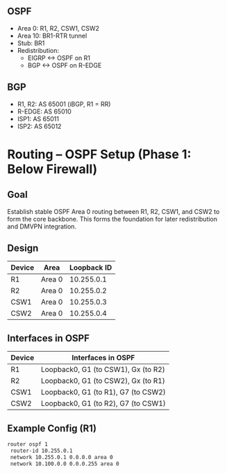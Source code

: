## OSPF

- Area 0: R1, R2, CSW1, CSW2
- Area 10: BR1-RTR tunnel
- Stub: BR1
- Redistribution:
  - EIGRP <-> OSPF on R1
  - BGP <-> OSPF on R-EDGE

## BGP

- R1, R2: AS 65001 (iBGP, R1 = RR)
- R-EDGE: AS 65010
- ISP1: AS 65011
- ISP2: AS 65012

# Routing – OSPF Setup (Phase 1: Below Firewall)

## Goal

Establish stable OSPF Area 0 routing between R1, R2, CSW1, and CSW2 to form the core backbone. This forms the foundation for later redistribution and DMVPN integration.

## Design

| Device | Area   | Loopback ID     |
|--------|--------|------------------|
| R1     | Area 0 | 10.255.0.1       |
| R2     | Area 0 | 10.255.0.2       |
| CSW1   | Area 0 | 10.255.0.3       |
| CSW2   | Area 0 | 10.255.0.4       |

## Interfaces in OSPF

| Device | Interfaces in OSPF                  |
|--------|-------------------------------------|
| R1     | Loopback0, G1 (to CSW1), Gx (to R2) |
| R2     | Loopback0, G1 (to CSW2), Gx (to R1) |
| CSW1   | Loopback0, G1 (to R1), G7 (to CSW2) |
| CSW2   | Loopback0, G1 (to R2), G7 (to CSW1) |

## Example Config (R1)
```bash
router ospf 1
 router-id 10.255.0.1
 network 10.255.0.1 0.0.0.0 area 0
 network 10.100.0.0 0.0.0.255 area 0


 
